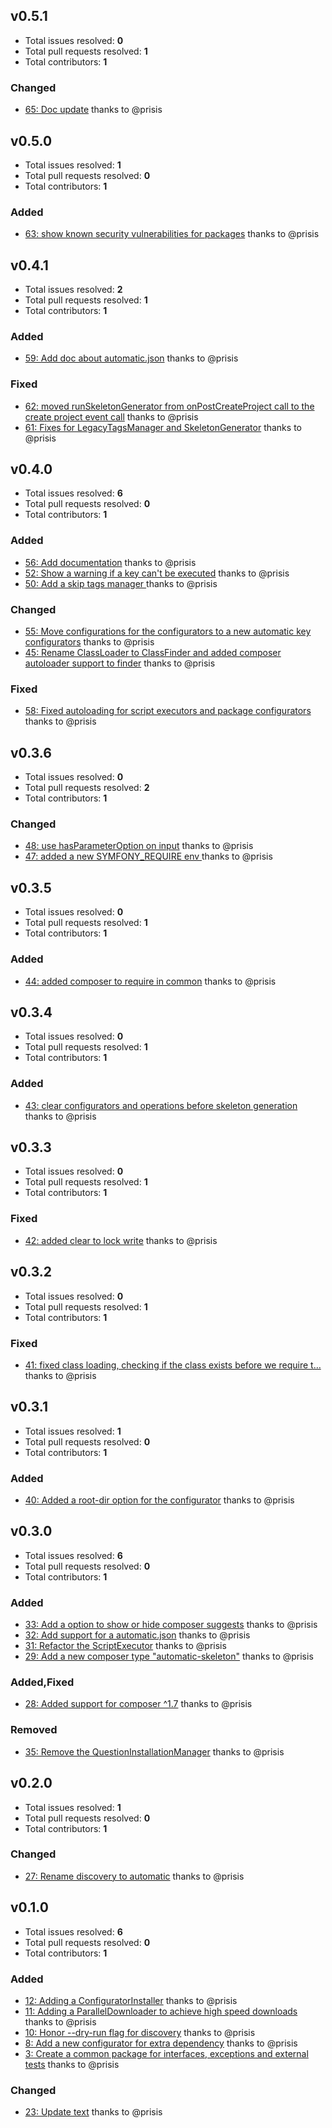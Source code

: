 ## v0.5.1

- Total issues resolved: **0**
- Total pull requests resolved: **1**
- Total contributors: **1**

### Changed

 - [65: Doc update](https://github.com/narrowspark/automatic/pull/65) thanks to @prisis

## v0.5.0

- Total issues resolved: **1**
- Total pull requests resolved: **0**
- Total contributors: **1**

### Added

 - [63: show known security vulnerabilities for packages](https://github.com/narrowspark/automatic/issues/63) thanks to @prisis

## v0.4.1

- Total issues resolved: **2**
- Total pull requests resolved: **1**
- Total contributors: **1**

### Added

 - [59: Add doc about automatic.json](https://github.com/narrowspark/automatic/issues/59) thanks to @prisis

### Fixed

 - [62: moved runSkeletonGenerator from onPostCreateProject call to the create project event call](https://github.com/narrowspark/automatic/issues/62) thanks to @prisis
 - [61: Fixes for LegacyTagsManager and SkeletonGenerator](https://github.com/narrowspark/automatic/pull/61) thanks to @prisis

## v0.4.0

- Total issues resolved: **6**
- Total pull requests resolved: **0**
- Total contributors: **1**

### Added

 - [56: Add documentation](https://github.com/narrowspark/automatic/issues/56) thanks to @prisis
 - [52: Show a warning if a key can't be executed](https://github.com/narrowspark/automatic/issues/52) thanks to @prisis
 - [50: Add a skip tags manager ](https://github.com/narrowspark/automatic/issues/50) thanks to @prisis

### Changed

 - [55: Move configurations for the configurators to a new automatic key configurators](https://github.com/narrowspark/automatic/issues/55) thanks to @prisis
 - [45: Rename ClassLoader to ClassFinder and added composer autoloader support to finder](https://github.com/narrowspark/automatic/issues/45) thanks to @prisis

### Fixed

 - [58: Fixed autoloading for script executors and package configurators](https://github.com/narrowspark/automatic/issues/58) thanks to @prisis

## v0.3.6

- Total issues resolved: **0**
- Total pull requests resolved: **2**
- Total contributors: **1**

### Changed

 - [48: use hasParameterOption on input](https://github.com/narrowspark/automatic/pull/48) thanks to @prisis
 - [47: added a new SYMFONY&#95;REQUIRE env ](https://github.com/narrowspark/automatic/pull/47) thanks to @prisis

## v0.3.5

- Total issues resolved: **0**
- Total pull requests resolved: **1**
- Total contributors: **1**

### Added

 - [44: added composer to require in common](https://github.com/narrowspark/automatic/pull/44) thanks to @prisis

## v0.3.4

- Total issues resolved: **0**
- Total pull requests resolved: **1**
- Total contributors: **1**

### Added

 - [43: clear configurators and operations before skeleton generation](https://github.com/narrowspark/automatic/pull/43) thanks to @prisis

## v0.3.3

- Total issues resolved: **0**
- Total pull requests resolved: **1**
- Total contributors: **1**

### Fixed

 - [42: added clear to lock write](https://github.com/narrowspark/automatic/pull/42) thanks to @prisis

## v0.3.2

- Total issues resolved: **0**
- Total pull requests resolved: **1**
- Total contributors: **1**

### Fixed

 - [41: fixed class loading, checking if the class exists before we require t&hellip;](https://github.com/narrowspark/automatic/pull/41) thanks to @prisis

## v0.3.1

- Total issues resolved: **1**
- Total pull requests resolved: **0**
- Total contributors: **1**

### Added

 - [40: Added a root-dir option for the configurator](https://github.com/narrowspark/automatic/issues/40) thanks to @prisis

## v0.3.0

- Total issues resolved: **6**
- Total pull requests resolved: **0**
- Total contributors: **1**

### Added

 - [33: Add a option to show or hide composer suggests](https://github.com/narrowspark/automatic/issues/33) thanks to @prisis
 - [32: Add support for a automatic.json](https://github.com/narrowspark/automatic/issues/32) thanks to @prisis
 - [31: Refactor the ScriptExecutor](https://github.com/narrowspark/automatic/issues/31) thanks to @prisis
 - [29: Add a new composer type &quot;automatic-skeleton&quot;](https://github.com/narrowspark/automatic/issues/29) thanks to @prisis

### Added,Fixed

 - [28: Added support for composer ^1.7](https://github.com/narrowspark/automatic/issues/28) thanks to @prisis

### Removed

 - [35: Remove the QuestionInstallationManager](https://github.com/narrowspark/automatic/issues/35) thanks to @prisis

## v0.2.0

- Total issues resolved: **1**
- Total pull requests resolved: **0**
- Total contributors: **1**

### Changed

 - [27: Rename discovery to automatic](https://github.com/narrowspark/automatic/issues/27) thanks to @prisis

## v0.1.0

- Total issues resolved: **6**
- Total pull requests resolved: **0**
- Total contributors: **1**

### Added

 - [12: Adding a ConfiguratorInstaller](https://github.com/narrowspark/automatic/issues/12) thanks to @prisis
 - [11: Adding a ParallelDownloader to achieve high speed downloads](https://github.com/narrowspark/automatic/issues/11) thanks to @prisis
 - [10: Honor --dry-run flag for discovery](https://github.com/narrowspark/automatic/issues/10) thanks to @prisis
 - [8: Add a new configurator for extra dependency](https://github.com/narrowspark/automatic/issues/8) thanks to @prisis
 - [3: Create a common package for interfaces, exceptions and external tests](https://github.com/narrowspark/automatic/issues/3) thanks to @prisis

### Changed

 - [23: Update text](https://github.com/narrowspark/automatic/issues/23) thanks to @prisis
